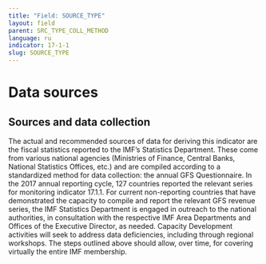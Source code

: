 ```yaml
---
title: "Field: SOURCE_TYPE"
layout: field
parent: SRC_TYPE_COLL_METHOD
language: ru
indicator: 17-1-1
slug: SOURCE_TYPE
---
```

# Data sources

## Sources and data collection

The actual and recommended sources of data for deriving this indicator are the fiscal statistics reported to the IMF’s Statistics Department. These come from various national agencies (Ministries of Finance, Central Banks, National Statistics Offices, etc.) and are compiled according to a standardized method for data collection: the annual GFS Questionnaire. In the 2017 annual reporting cycle, 127 countries reported the relevant series for monitoring indicator 17.1.1. For current non-reporting countries that have demonstrated the capacity to compile and report the relevant GFS revenue series, the IMF Statistics Department is engaged in outreach to the national authorities, in consultation with the respective IMF Area Departments and Offices of the Executive Director, as needed. Capacity Development activities will seek to address data deficiencies, including through regional workshops. The steps outlined above should allow, over time, for covering virtually the entire IMF membership.